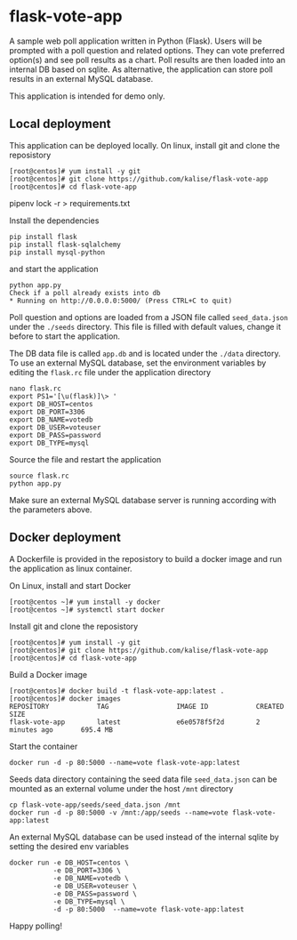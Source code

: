 # flask-vote-app
A sample web poll application written in Python (Flask).
Users will be prompted with a poll question and related options. They can vote preferred option(s) and see poll results as a chart. Poll results are then loaded into an internal DB based on sqlite. As alternative, the application can store poll results in an external MySQL database.

This application is intended for demo only.

## Local deployment
This application can be deployed locally. On linux, install git and clone the reposistory

    [root@centos]# yum install -y git
    [root@centos]# git clone https://github.com/kalise/flask-vote-app
    [root@centos]# cd flask-vote-app

pipenv lock -r > requirements.txt

Install the dependencies

    pip install flask
    pip install flask-sqlalchemy
    pip install mysql-python

and start the application

    python app.py
    Check if a poll already exists into db
    * Running on http://0.0.0.0:5000/ (Press CTRL+C to quit)

Poll question and options are loaded from a JSON file called ``seed_data.json`` under the ``./seeds`` directory. This file is filled with default values, change it before to start the application.

The DB data file is called ``app.db`` and is located under the ``./data`` directory. To use an external MySQL database, set the environment variables by editing the ``flask.rc`` file under the application directory

    nano flask.rc
    export PS1='[\u(flask)]\> '
    export DB_HOST=centos
    export DB_PORT=3306
    export DB_NAME=votedb
    export DB_USER=voteuser
    export DB_PASS=password
    export DB_TYPE=mysql

Source the file and restart the application

    source flask.rc
    python app.py

Make sure an external MySQL database server is running according with the parameters above.

## Docker deployment
A Dockerfile is provided in the reposistory to build a docker image and run the application as linux container.

On Linux, install and start Docker

    [root@centos ~]# yum install -y docker
    [root@centos ~]# systemctl start docker

Install git and clone the reposistory

    [root@centos]# yum install -y git
    [root@centos]# git clone https://github.com/kalise/flask-vote-app
    [root@centos]# cd flask-vote-app

Build a Docker image

    [root@centos]# docker build -t flask-vote-app:latest .
    [root@centos]# docker images
    REPOSITORY            TAG                 IMAGE ID            CREATED             SIZE
    flask-vote-app        latest              e6e0578f5f2d        2 minutes ago       695.4 MB

Start the container

    docker run -d -p 80:5000 --name=vote flask-vote-app:latest

Seeds data directory containing the seed data file ``seed_data.json`` can be mounted as an external volume under the host ``/mnt`` directory

    cp flask-vote-app/seeds/seed_data.json /mnt
    docker run -d -p 80:5000 -v /mnt:/app/seeds --name=vote flask-vote-app:latest

An external MySQL database can be used instead of the internal sqlite by setting the desired env variables

    docker run -e DB_HOST=centos \
               -e DB_PORT=3306 \
               -e DB_NAME=votedb \
               -e DB_USER=voteuser \
               -e DB_PASS=password \
               -e DB_TYPE=mysql \
               -d -p 80:5000  --name=vote flask-vote-app:latest

 Happy polling!
